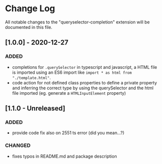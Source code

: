 # Change Log

All notable changes to the "queryselector-completion" extension will be documented in this file.

## [1.0.0] - 2020-12-27
### ADDED
- completions for `.querySelector` in typescript and javascript, a HTML file is imported using an ES6 import like `import * as html from "./template.html"`.
- code action for not defined class properties to define a private property and inferring the correct type by using the querySelector and the html file imported (eg. generate a `HTMLInputElement` property)

## [1.1.0 - Unreleased]
### ADDED
- provide code fix also on 2551 ts error (did you mean...?)

### CHANGED
- fixes typos in README.md and package description
